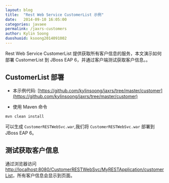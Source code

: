 ```yaml
---
layout: blog
title:  "Rest Web Service CustomerList 示例"
date:   2014-09-10 16:05:00
categories: javaee
permalink: /jaxrs-customers
author: Kylin Soong
duoshuoid: ksoong2014091002
---
```


Rest Web Service CustomerList 提供获取所有客户信息的服务，本文演示如何部署 CustomerList 到 JBoss EAP 6，并通过客户端测试获取客户信息。。

## CustomerList 部署

* 本示例代码: [https://github.com/kylinsoong/jaxrs/tree/master/customer](https://github.com/kylinsoong/jaxrs/tree/master/customer)

* 使用 Maven 命令

~~~
mvn clean install
~~~

可以生成 `CustomerRESTWebSvc.war`,我们将 `CustomerRESTWebSvc.war` 部署到 JBoss EAP 6。

## 测试获取客户信息

通过浏览器访问 [http://localhost:8080/CustomerRESTWebSvc/MyRESTApplication/customerList](http://localhost:8080/CustomerRESTWebSvc/MyRESTApplication/customerList)，所有客户信息会显示到页面。
